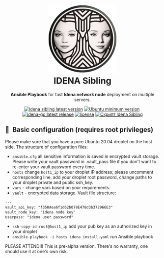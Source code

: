<h1 align="center">
  <img alt="IDENA Sibling Ansible Playbook - for fast idena-go node client deployment on multiple servers" src="https://github.com/ltraveler/ltraveler/raw/main/images/lt_idena_sibling_logo.png" width="224px"/><br/>
  IDENA Sibling
</h1>
<p align="center"><b>Ansible Playbook</b> for fast <b>Idena network node</b> deployment on multiple servers.</p>

<p align="center"><a href="https://github.com/ltraveler/idena-sibling/releases/latest" target="_blank"><img src="https://img.shields.io/github/v/release/ltraveler/idena-sibling?style=for-the-badge&logo=none" alt="idena sibling latest version" /></a>&nbsp;<a href="https://wiki.ubuntu.com/FocalFossa/ReleaseNotes" target="_blank"><img src="https://img.shields.io/badge/Ansible-2.13+-00ADD8?style=for-the-badge&logo=none" alt="Ubuntu minimum version" /></a>&nbsp;<a href="https://github.com/ltraveler/idena-sibling/blob/main/CHANGELOG.md" target="_blank"><img src="https://img.shields.io/badge/Build-Stable-success?style=for-the-badge&logo=none" alt="idena-go latest release" /></a>&nbsp;<a href="https://www.gnu.org/licenses/quick-guide-gplv3.html" target="_blank"><img src="https://img.shields.io/badge/license-GPL3.0-red?style=for-the-badge&logo=none" alt="license" /></a>&nbsp;<a href="https://github.com/ltraveler/idena-sibling/blob/main/README.md" target="_blank"><img src="https://img.shields.io/badge/readme-ENGLISH-orange?style=for-the-badge&logo=none" alt="Скрипт Idena Sibling" /></a></p>

## 🚀&nbsp; Basic configuration (requires root privileges)

Please make sure that you have a pure Ubuntu 20.04 droplet on the host side.
The structure of configuration files:
* `ansible.cfg` all sensitive information is saved in encrypted vault storage. Please write your vault password in .vault_pass file if you don't want to re-enter your vault password every time.  
* `hosts` change `host1_ip` to your droplet IP address; please uncomment corresponding line, add your droplet root password, change paths to your droplet private and public ssh_key.
* `vars` - change vars based on your requirements.
* `vault` - encrypted data storage.
Vault file structure:
```
---
vault_api_key: "f350Aea6f1d62b079E478d3b372966E3"
vault_node_key: "idena node key"
userpass: "idena user password"
```
* `ssh-copy-id root@host1_ip` add your pub key as an authorized key in your droplet
* `ansible-playbook -i hosts idena_install.yaml` run Ansible playbook

PLEASE ATTEND!!! This is pre-alpha version.
There's no warranty, one should use it at one's own risk.
